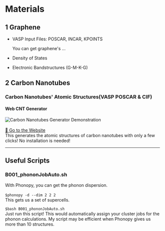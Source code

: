 # Materials

## 1 Graphene

- VASP Input Files: POSCAR, INCAR, KPOINTS

  You can get graphene's ...
- Density of States
- Electronic Bandstructures (G-M-K-G)

## 2 Carbon Nanotubes

### Carbon Nanotubes' Atomic Structures(VASP POSCAR & CIF)
#### Web CNT Generator
![Carbon Nanotubes Generator Demonstration](https://github.com/suecreamm/cnt_generator/raw/main/readmeImg.png)
<br><br><a href="https://suecreamm.github.io/cnt_generator/" target="_blank" rel="noopener noreferrer">🔮 Go to the Website</a><br>
This generates the atomic structures of carbon nanotubes with only a few clicks! No installation is needed!  

***

## Useful Scripts

### B001_phononJobAuto.sh
With Phonopy, you can get the phonon dispersion.<br><br>
``` $phonopy -d --dim 2 2 2 ```
<br>This gets us a set of supercells.<br>

``` $bash B001_phononJobAuto.sh ``` <br>
Just run this script! This would automatically assign your cluster jobs for the phonon calculations. My script may be efficient when Phonopy gives us more than 10 structures.
